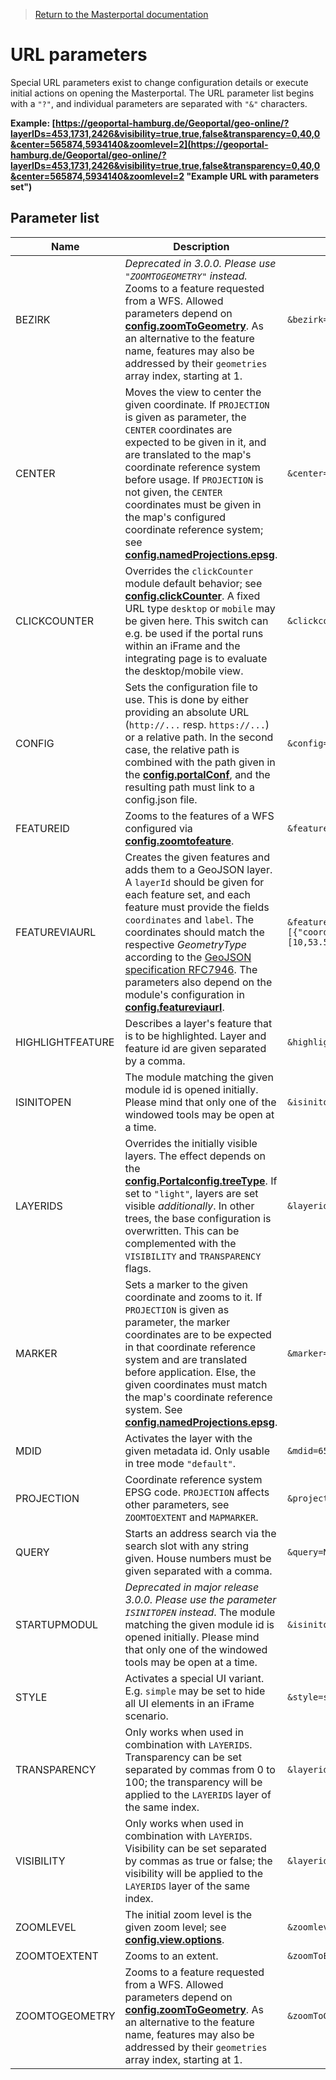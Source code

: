 >[Return to the Masterportal documentation](doc.md)

# URL parameters

Special URL parameters exist to change configuration details or execute initial actions on opening the Masterportal. The URL parameter list begins with a `"?"`, and individual parameters are separated with `"&"` characters.

**Example: [https://geoportal-hamburg.de/Geoportal/geo-online/?layerIDs=453,1731,2426&visibility=true,true,false&transparency=0,40,0&center=565874,5934140&zoomlevel=2](https://geoportal-hamburg.de/Geoportal/geo-online/?layerIDs=453,1731,2426&visibility=true,true,false&transparency=0,40,0&center=565874,5934140&zoomlevel=2 "Example URL with parameters set")**

## Parameter list

|Name|Description|Example|
|----|-----------|-------|
|BEZIRK|_Deprecated in 3.0.0. Please use `"ZOOMTOGEOMETRY"` instead._ Zooms to a feature requested from a WFS. Allowed parameters depend on **[config.zoomToGeometry](config.js.md)**. As an alternative to the feature name, features may also be addressed by their `geometries` array index, starting at 1.|`&bezirk=wandsbek`|
|CENTER|Moves the view to center the given coordinate. If `PROJECTION` is given as parameter, the `CENTER` coordinates are expected to be given in it, and are translated to the map's coordinate reference system before usage. If `PROJECTION` is not given, the `CENTER` coordinates must be given in the map's configured coordinate reference system; see **[config.namedProjections.epsg](config.js.md)**.|`&center=565874,5934140`|
|CLICKCOUNTER|Overrides the `clickCounter` module default behavior; see **[config.clickCounter](config.js.md)**. A fixed URL type `desktop` or `mobile` may be given here. This switch can e.g. be used if the portal runs within an iFrame and the integrating page is to evaluate the desktop/mobile view.|`&clickcounter=desktop`|
|CONFIG|Sets the configuration file to use. This is done by either providing an absolute URL (`http://...` resp. `https://...`) or a relative path. In the second case, the relative path is combined with the path given in the **[config.portalConf](config.js.md)**, and the resulting path must link to a config.json file.|`&config=config.json`|
|FEATUREID|Zooms to the features of a WFS configured via **[config.zoomtofeature](config.js.md)**.|`&featureid=18,26`|
|FEATUREVIAURL|Creates the given features and adds them to a GeoJSON layer. A `layerId` should be given for each feature set, and each feature must provide the fields `coordinates` and `label`. The coordinates should match the respective *GeometryType* according to the [GeoJSON specification RFC7946](https://tools.ietf.org/html/rfc7946). The parameters also depend on the module's configuration in **[config.featureviaurl](config.js.md)**.|`&featureviaurl=[{"layerId":"42","features":[{"coordinates":[10,53.5],"label":"TestPunkt"}]}]`|
|HIGHLIGHTFEATURE|Describes a layer's feature that is to be highlighted. Layer and feature id are given separated by a comma. |`&highlightfeature=layerid,featureId`|
|ISINITOPEN|The module matching the given module id is opened initially. Please mind that only one of the windowed tools may be open at a time.|`&isinitopen=draw`|
|LAYERIDS|Overrides the initially visible layers. The effect depends on the **[config.Portalconfig.treeType](config.json.md)**. If set to `"light"`, layers are set visible *additionally*. In other trees, the base configuration is overwritten. This can be complemented with the `VISIBILITY` and `TRANSPARENCY` flags.|`&layerids=453,2128`|
|MARKER|Sets a marker to the given coordinate and zooms to it. If `PROJECTION` is given as parameter, the marker coordinates are to be expected in that coordinate reference system and are translated before application. Else, the given coordinates must match the map's coordinate reference system. See **[config.namedProjections.epsg](config.js.md)**.|`&marker=565874,5934140`|
|MDID|Activates the layer with the given metadata id. Only usable in tree mode `"default"`.|`&mdid=6520CBEF-D2A6-11D5-88C8-000102DCCF41`|
|PROJECTION|Coordinate reference system EPSG code. `PROJECTION` affects other parameters, see `ZOOMTOEXTENT` and `MAPMARKER`.|`&projection=EPSG:4326`|
|QUERY|Starts an address search via the search slot with any string given. House numbers must be given separated with a comma.|`&query=Neuenfelder Straße,19`|
|STARTUPMODUL|_Deprecated in major release 3.0.0. Please use the parameter `ISINITOPEN` instead_. The module matching the given module id is opened initially. Please mind that only one of the windowed tools may be open at a time.|`&isinitopen=draw`|
|STYLE|Activates a special UI variant. E.g. `simple` may be set to hide all UI elements in an iFrame scenario.|`&style=simple`|
|TRANSPARENCY|Only works when used in combination with `LAYERIDS`. Transparency can be set separated by commas from 0 to 100; the transparency will be applied to the `LAYERIDS` layer of the same index.|`&layerids=453,2128&transparency=0,40`|
|VISIBILITY|Only works when used in combination with `LAYERIDS`. Visibility can be set separated by commas as true or false; the visibility will be applied to the `LAYERIDS` layer of the same index.|`&layerids=453,2128&visibility=true,false`|
|ZOOMLEVEL|The initial zoom level is the given zoom level; see **[config.view.options](config.js.md)**.|`&zoomlevel=2`|
|ZOOMTOEXTENT|Zooms to an extent.|`&zoomToExtent=510000,5850000,625000,6000000`|
|ZOOMTOGEOMETRY|Zooms to a feature requested from a WFS. Allowed parameters depend on **[config.zoomToGeometry](config.js.md)**. As an alternative to the feature name, features may also be addressed by their `geometries` array index, starting at 1.|`&zoomToGeometry=bergedorf`|

